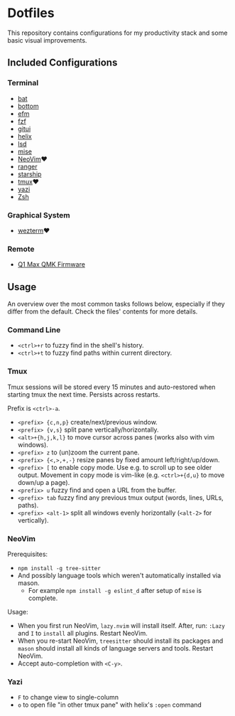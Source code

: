 # Dotfiles

This repository contains configurations for my productivity stack and some basic visual improvements.

## Included Configurations

### Terminal

- [bat](https://github.com/sharkdp/bat)
- [bottom](https://github.com/ClementTsang/bottom)
- [efm](https://github.com/mattn/efm-langserver)
- [fzf](https://github.com/junegunn/fzf)
- [gitui](https://github.com/extrawurst/gitui)
- [helix](https://github.com/helix-editor/helix)
- [lsd](https://github.com/lsd-rs/lsd)
- [mise](https://github.com/jdx/mise)
- [NeoVim](https://github.com/neovim/neovim)❤️
- [ranger](https://github.com/ranger/ranger)
- [starship](https://github.com/starship/starship)
- [tmux](https://github.com/tmux/tmux)❤️
- [yazi](https://github.com/sxyazi/yazi)
- [Zsh](https://www.zsh.org/)

### Graphical System

- [wezterm](https://github.com/wez/wezterm)❤️

### Remote

- [Q1 Max QMK Firmware](https://github.com/schemar/qmk_firmware/blob/wireless_playground/keyboards/keychron/q1_max/ansi_encoder/keymaps/schemar/keymap.c)

## Usage

An overview over the most common tasks follows below,
especially if they differ from the default.
Check the files' contents for more details.

### Command Line

- `<ctrl>+r` to fuzzy find in the shell's history.
- `<ctrl>+t` to fuzzy find paths within current directory.

### Tmux

Tmux sessions will be stored every 15 minutes and auto-restored when starting tmux the next time.
Persists across restarts.

Prefix is `<ctrl>-a`.

- `<prefix> {c,n,p}` create/next/previous window.
- `<prefix> {v,s}` split pane vertically/horizontally.
- `<alt>+{h,j,k,l}` to move cursor across panes (works also with vim windows).
- `<prefix> z` to (un)zoom the current pane.
- `<prefix> {<,>,+,-}` resize panes by fixed amount left/right/up/down.
- `<prefix> [` to enable copy mode. Use e.g. to scroll up to see older output.
  Movement in copy mode is vim-like (e.g. `<ctrl>+{d,u}` to move down/up a page).
- `<prefix> u` fuzzy find and open a URL from the buffer.
- `<prefix> tab` fuzzy find any previous tmux output (words, lines, URLs, paths).
- `<prefix> <alt-1>` split all windows evenly horizontally (`<alt-2>` for vertically).

### NeoVim

Prerequisites:

- `npm install -g tree-sitter`
- And possibly language tools which weren't automatically installed via mason.
  - For example `npm install -g eslint_d` after setup of `mise` is complete.

Usage:

- When you first run NeoVim, `lazy.nvim` will install itself.
  After, run: `:Lazy` and `I` to `install` all plugins.
  Restart NeoVim.
- When you re-start NeoVim, `treesitter` should install its packages and `mason`
  should install all kinds of language servers and tools.
  Restart NeoVim.
- Accept auto-completion with `<C-y>`.

### Yazi

- `F` to change view to single-column
- `o` to open file "in other tmux pane" with helix's `:open` command

